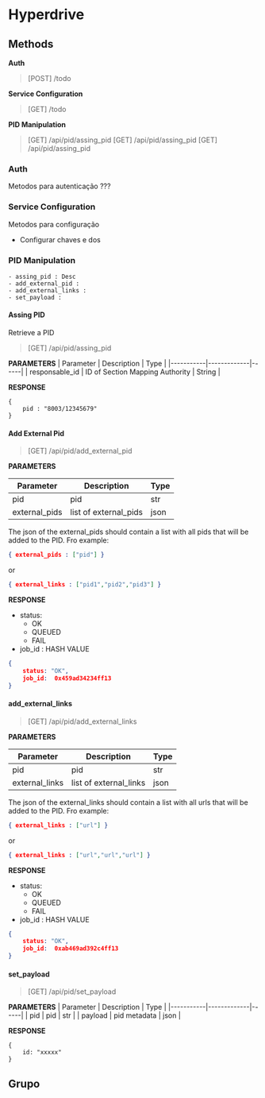 # Hyperdrive




## Methods

**Auth**
> [POST] /todo

**Service Configuration**
> [GET] /todo

**PID Manipulation**
> [GET] /api/pid/assing_pid
> [GET] /api/pid/assing_pid
> [GET] /api/pid/assing_pid


### Auth 

Metodos para autenticação ???

### Service Configuration

Metodos para configuração

 - Configurar chaves e dos 

### PID Manipulation

	- assing_pid : Desc
	- add_external_pid : 
	- add_external_links : 
	- set_payload : 

#### Assing PID

Retrieve a PID

> [GET] /api/pid/assing_pid

**PARAMETERS**
| Parameter | Description | Type |
|-----------|-------------|------|
| responsable_id  | ID of Section Mapping Authority | String |
 

**RESPONSE**
```
{
	pid : "8003/12345679"
}
```


#### Add External Pid

> [GET] /api/pid/add_external_pid

**PARAMETERS**

| Parameter | Description | Type |
|-----------|-------------|------|
| pid       | pid         | str  |
| external_pids | list of external_pids | json  |

The json of the external_pids should contain a list with all pids that will be added to the PID. Fro example:

``` json 
{ external_pids : ["pid"] }
```

or

``` json 
{ external_links : ["pid1","pid2","pid3"] }
```

**RESPONSE**

 - status:
	- OK
	- QUEUED
	- FAIL
 - job_id : HASH VALUE

``` json
{
	status: "OK",
	job_id:  0x459ad34234ff13
}
```

#### add_external_links

> [GET] /api/pid/add_external_links

**PARAMETERS**

| Parameter | Description | Type |
|-----------|-------------|------|
| pid       | pid         | str  |
| external_links | list of external_links | json  |

The json of the external_links should contain a list with all urls that will be added to the PID. Fro example:

``` json 
{ external_links : ["url"] }
```

or

``` json 
{ external_links : ["url","url","url"] }
```

**RESPONSE**

 - status:
	- OK
	- QUEUED
	- FAIL
 - job_id : HASH VALUE

``` json
{
	status: "OK",
	job_id:  0xab469ad392c4ff13
}
```

#### set_payload

> [GET] /api/pid/set_payload

**PARAMETERS**
| Parameter | Description | Type |
|-----------|-------------|------|
| pid       | pid         | str   |
| payload   | pid metadata | json |
 

**RESPONSE**
```
{
	id: "xxxxx"
}
```


## Grupo